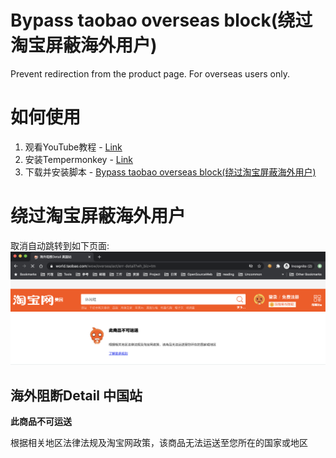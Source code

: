 # Bypass taobao overseas block(绕过淘宝屏蔽海外用户)
Prevent redirection from the product page. For overseas users only.

# 如何使用

1. 观看YouTube教程 - [Link](https://www.youtube.com/watch?v=0mv17ZHUlbk)
2. 安装Tempermonkey - [Link](https://www.tampermonkey.net/)
3. 下载并安装脚本 - [Bypass taobao overseas block(绕过淘宝屏蔽海外用户)](https://greasyfork.org/en/scripts/416149-bypass-taobao-overseas-block-%E7%BB%95%E8%BF%87%E6%B7%98%E5%AE%9D%E5%B1%8F%E8%94%BD%E6%B5%B7%E5%A4%96%E7%94%A8%E6%88%B7)

# 绕过淘宝屏蔽海外用户
取消自动跳转到如下页面:
![Error Page](./error_page.png)

## 海外阻断Detail 中国站

**此商品不可运送**

根据相关地区法律法规及淘宝网政策，该商品无法运送至您所在的国家或地区